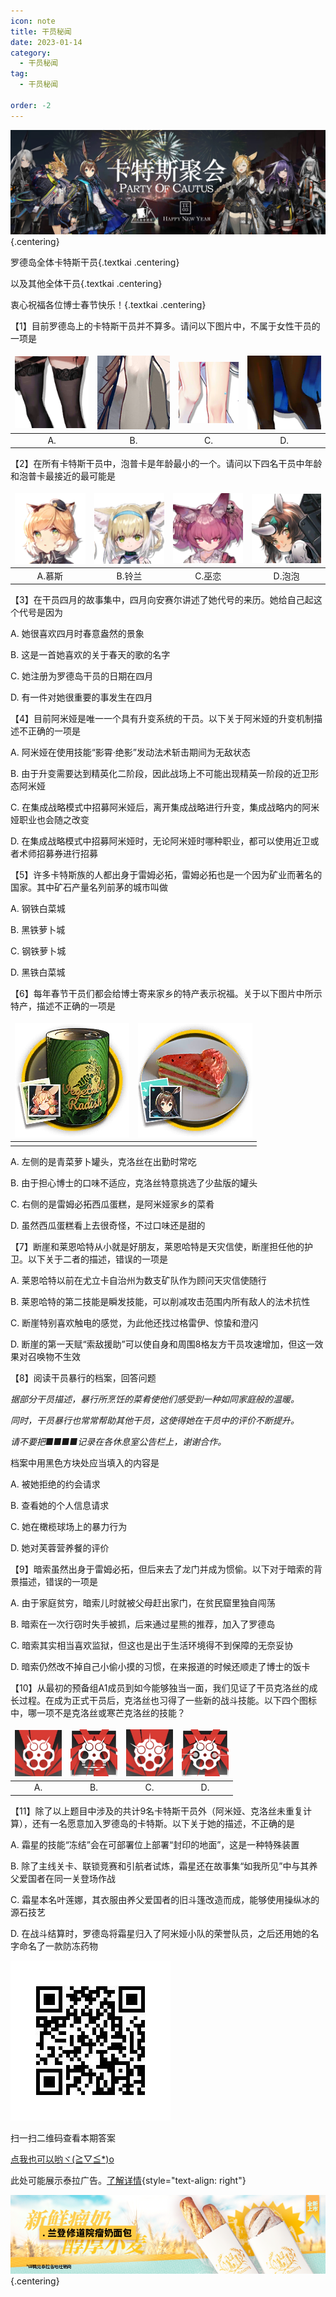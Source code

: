 ```yaml
---
icon: note
title: 干员秘闻
date: 2023-01-14
category:
  - 干员秘闻
tag:
  - 干员秘闻

order: -2
---
```


<style>
tr, td, th {
   border: none!important;
}
</style>

![](./res/ope_sec/topic.png) {.centering}

罗德岛全体卡特斯干员{.textkai .centering}

以及其他全体干员{.textkai .centering}

衷心祝福各位博士春节快乐！{.textkai .centering}

<!-- more -->

【1】目前罗德岛上的卡特斯干员并不算多。请问以下图片中，不属于女性干员的一项是

| ![](./res/ope_sec/q1_1.png) | ![](./res/ope_sec/q1_2.png) | ![](./res/ope_sec/q1_3.png) | ![](./res/ope_sec/q1_4.png) |
| :---: | :---: | :---: | :---: |
| A. | B. | C. | D. |

【2】在所有卡特斯干员中，泡普卡是年龄最小的一个。请问以下四名干员中年龄和泡普卡最接近的最可能是

| ![](./res/ope_sec/q2_1.png) | ![](./res/ope_sec/q2_2.png) | ![](./res/ope_sec/q2_3.png) | ![](./res/ope_sec/q2_4.png) |
| :---: | :---: | :---: | :---: |
| A.慕斯 | B.铃兰 | C.巫恋 | D.泡泡 |

【3】在干员四月的故事集中，四月向安赛尔讲述了她代号的来历。她给自己起这个代号是因为

A. 她很喜欢四月时春意盎然的景象

B. 这是一首她喜欢的关于春天的歌的名字

C. 她注册为罗德岛干员的日期在四月

D. 有一件对她很重要的事发生在四月

【4】目前阿米娅是唯一一个具有升变系统的干员。以下关于阿米娅的升变机制描述不正确的一项是

A. 阿米娅在使用技能“影霄·绝影”发动法术斩击期间为无敌状态

B. 由于升变需要达到精英化二阶段，因此战场上不可能出现精英一阶段的近卫形态阿米娅

C. 在集成战略模式中招募阿米娅后，离开集成战略进行升变，集成战略内的阿米娅职业也会随之改变

D. 在集成战略模式中招募阿米娅时，无论阿米娅时哪种职业，都可以使用近卫或者术师招募券进行招募

【5】许多卡特斯族的人都出身于雷姆必拓，雷姆必拓也是一个因为矿业而著名的国家。其中矿石产量名列前茅的城市叫做

A. 钢铁白菜城

B. 黑铁萝卜城

C. 钢铁萝卜城

D. 黑铁白菜城

【6】每年春节干员们都会给博士寄来家乡的特产表示祝福。关于以下图片中所示特产，描述不正确的一项是

| ![](./res/ope_sec/q6_1.png) | ![](./res/ope_sec/q6_2.png) |
| :---: | :---: |
| | |

A. 左侧的是青菜萝卜罐头，克洛丝在出勤时常吃

B. 由于担心博士的口味不适应，克洛丝特意挑选了少盐版的罐头

C. 右侧的是雷姆必拓西瓜蛋糕，是阿米娅家乡的菜肴

D. 虽然西瓜蛋糕看上去很奇怪，不过口味还是甜的

【7】断崖和莱恩哈特从小就是好朋友，莱恩哈特是天灾信使，断崖担任他的护卫。以下关于二者的描述，错误的一项是

A. 莱恩哈特以前在尤立卡自治州为数支矿队作为顾问天灾信使随行

B. 莱恩哈特的第二技能是瞬发技能，可以削减攻击范围内所有敌人的法术抗性

C. 断崖特别喜欢触电的感觉，为此他还找过格雷伊、惊蛰和澄闪

D. 断崖的第一天赋“索敌援助”可以使自身和周围8格友方干员攻速增加，但这一效果对召唤物不生效

【8】阅读干员暴行的档案，回答问题

*据部分干员描述，暴行所烹饪的菜肴使他们感受到一种如同家庭般的温暖。*

*同时，干员暴行也常常帮助其他干员，这使得她在干员中的评价不断提升。*

*请不要把■■■■记录在各休息室公告栏上，谢谢合作。*

档案中用黑色方块处应当填入的内容是

A. 被她拒绝的约会请求

B. 查看她的个人信息请求

C. 她在橄榄球场上的暴力行为

D. 她对芙蓉营养餐的评价

【9】暗索虽然出身于雷姆必拓，但后来去了龙门并成为惯偷。以下对于暗索的背景描述，错误的一项是

A. 由于家庭贫穷，暗索儿时就被父母赶出家门，在贫民窟里独自闯荡

B. 暗索在一次行窃时失手被抓，后来通过星熊的推荐，加入了罗德岛

C. 暗索其实相当喜欢监狱，但这也是出于生活环境得不到保障的无奈妥协

D. 暗索仍然改不掉自己小偷小摸的习惯，在来报道的时候还顺走了博士的饭卡

【10】从最初的预备组A1成员到如今能够独当一面，我们见证了干员克洛丝的成长过程。在成为正式干员后，克洛丝也习得了一些新的战斗技能。以下四个图标中，哪一项不是克洛丝或寒芒克洛丝的技能？

| ![](./res/ope_sec/q10_1.png) | ![](./res/ope_sec/q10_2.png) | ![](./res/ope_sec/q10_3.png) | ![](./res/ope_sec/q10_4.png) |
| :---: | :---: | :---: | :---: |
| A. | B. | C. | D. |

【11】除了以上题目中涉及的共计9名卡特斯干员外（阿米娅、克洛丝未重复计算），还有一名愿意加入罗德岛的卡特斯。以下关于她的描述，不正确的是

A. 霜星的技能“冻结”会在可部署位上部署“封印的地面”，这是一种特殊装置

B. 除了主线关卡、联锁竞赛和引航者试炼，霜星还在故事集“如我所见”中与其养父爱国者在同一关登场作战

C. 霜星本名叶莲娜，其衣服由养父爱国者的旧斗篷改造而成，能够使用操纵冰的源石技艺

D. 在战斗结算时，罗德岛将霜星归入了阿米娅小队的荣誉队员，之后还用她的名字命名了一款防冻药物

![](./res/ope_sec/answer.jpg)

扫一扫二维码查看本期答案

[点我也可以哟ヾ(≧▽≦*)o](https://www.wjx.cn/vm/OhX0W4x.aspx)
<eod />

此处可能展示泰拉广告。<a href="/about-ads">了解详情</a>{style="text-align: right"}

[![](./res/ads/ld1.webp) ](https://www.bilibili.com/video/BV1uT4y1P7CX/){.centering}